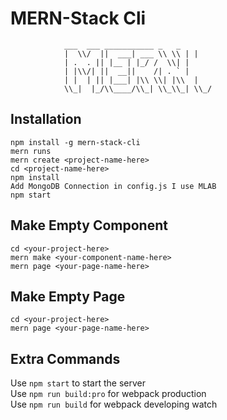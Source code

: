 # MERN-Stack Cli

                ___  ___ ___________ _   _ 
                |  \\/  ||  ___| ___ \\ \\ | |
                | .  . || |__ | |_/ /  \\| |
                | |\\/| ||  __||    /| . ` |
                | |  | || |___| |\\ \\| |\\  |
                \\_|  |_/\\____/\\_| \\_\\_| \\_/
                           

## Installation

`npm install -g mern-stack-cli`<br>
`mern runs` <br>
`mern create <project-name-here>` <br>
`cd <project-name-here>` <br>
`npm install` <br>
`Add MongoDB Connection in config.js I use MLAB` <br>
`npm start` <br>

## Make Empty Component

`cd <your-project-here>` <br>
`mern make <your-component-name-here>` <br>
`mern page <your-page-name-here>` <br>

## Make Empty Page

`cd <your-project-here>` <br>
`mern page <your-page-name-here>` <br>

## Extra Commands
Use `npm start` to start the server <br>
Use `npm run build:pro` for webpack production  <br>
Use `npm run build` for webpack developing watch  <br>